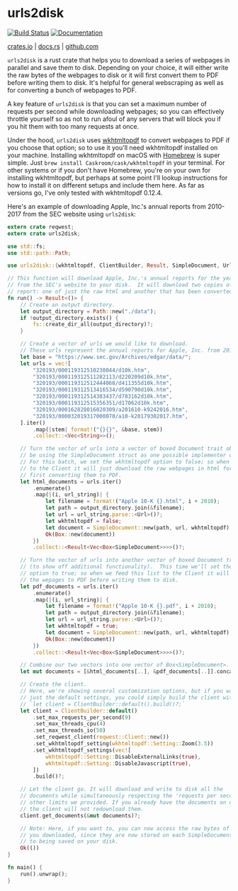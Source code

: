 # urls2disk

[![Build Status](https://travis-ci.org/bcmyers/urls2disk.svg?branch=master)](https://travis-ci.org/bcmyers/urls2disk)
[![Documentation](https://docs.rs/urls2disk/badge.svg)](https://docs.rs/urls2disk)

[crates.io](https://crates.io/crates/urls2disk) |
[docs.rs](https://docs.rs/urls2disk) |
[github.com](https://github.com/bcmyers/urls2disk)

`urls2disk` is a rust crate that helps you to download a series of
webpages in parallel and save them to disk. Depending on your
choice, it will either write the raw bytes of the webpages to disk or it will
first convert them to PDF before writing them to disk. It's helpful for general
webscraping as well as for converting a bunch of webpages to PDF.

A key feature of `urls2disk` is that you can set a maximum
number of requests per second while downloading webpages; so you can effectively throttle
yourself so as not to run afoul of any servers that will block you if you
hit them with too many requests at once.

Under the hood, `urls2disk` uses [wkhtmltopdf](https://wkhtmltopdf.org/) to
convert webpages to PDF if you choose that option; so to use it you'll need
wkhtmltopdf installed on your machine. Installing wkhtmltopdf on macOS with
[Homebrew](https://brew.sh/) is super simple. Just `brew install Caskroom/cask/wkhtmltopdf`
in your terminal. For other systems or if you don't have Homebrew, you're on your own
for installing wkhtmltopdf, but perhaps at some point I'll lookup instructions for how to
install it on different setups and include them here. As far as versions go, I've only tested
with wkhtmltopdf 0.12.4.

Here's an example of downloading Apple, Inc.'s annual reports from 2010-2017
from the SEC website using `urls2disk`:

```rust
extern crate reqwest;
extern crate urls2disk;

use std::fs;
use std::path::Path;

use urls2disk::{wkhtmltopdf, ClientBuilder, Result, SimpleDocument, Url};

// This function will download Apple, Inc.'s annual reports for the years 2010 to 2017
// from the SEC's website to your disk.  It will download two copies of each annual
// report: one of just the raw html and another that has been converted to PDF.
fn run() -> Result<()> {
    // Create an output directory.
    let output_directory = Path::new("./data");
    if !output_directory.exists() {
        fs::create_dir_all(output_directory)?;
    }

    // Create a vector of urls we would like to download.
    // These urls represent the annual reports for Apple, Inc. from 2010 to 2017.
    let base = "https://www.sec.gov/Archives/edgar/data/";
    let urls = vec![
        "320193/000119312510238044/d10k.htm",
        "320193/000119312511282113/d220209d10k.htm",
        "320193/000119312512444068/d411355d10k.htm",
        "320193/000119312513416534/d590790d10k.htm",
        "320193/000119312514383437/d783162d10k.htm",
        "320193/000119312515356351/d17062d10k.htm",
        "320193/000162828016020309/a201610-k9242016.htm",
        "320193/000032019317000070/a10-k20179302017.htm",
    ].iter()
        .map(|stem| format!("{}{}", &base, stem))
        .collect::<Vec<String>>();

    // Turn the vector of urls into a vector of boxed Document trait objects (here we'll
    // be using the SimpleDocument struct as one possible implementer of the Document trait).
    // For this batch, we set the wkhtmltopdf option to false; so when we feed this list
    // to the Client it will just download the raw webpages in html format instead of
    // first converting them to PDF.
    let html_documents = urls.iter()
        .enumerate()
        .map(|(i, url_string)| {
            let filename = format!("Apple 10-K {}.html", i + 2010);
            let path = output_directory.join(&filename);
            let url = url_string.parse::<Url>()?;
            let wkhtmltopdf = false;
            let document = SimpleDocument::new(path, url, wkhtmltopdf);
            Ok(Box::new(document))
        })
        .collect::<Result<Vec<Box<SimpleDocument>>>>()?;

    // Turn the vector of urls into another vector of boxed Document trait objects
    // (to show off additional functionality).  This time we'll set the wkhtmltopdf
    // option to true; so when we feed this list to the Client it will first convert
    // the wepages to PDF before writing them to disk.
    let pdf_documents = urls.iter()
        .enumerate()
        .map(|(i, url_string)| {
            let filename = format!("Apple 10-K {}.pdf", i + 2010);
            let path = output_directory.join(&filename);
            let url = url_string.parse::<Url>()?;
            let wkhtmltopdf = true;
            let document = SimpleDocument::new(path, url, wkhtmltopdf);
            Ok(Box::new(document))
        })
        .collect::<Result<Vec<Box<SimpleDocument>>>>()?;

    // Combine our two vectors into one vector of Box<SimpleDocument>.
    let mut documents = [&html_documents[..], &pdf_documents[..]].concat();

    // Create the client.
    // Here, we're showing several customization options, but if you want to use
    // just the default settings, you could simply build the client with
    // `let client = ClientBuilder::default().build()?;`
    let client = ClientBuilder::default()
        .set_max_requests_per_second(9)
        .set_max_threads_cpu(4)
        .set_max_threads_io(50)
        .set_reqwest_client(reqwest::Client::new())
        .set_wkhtmltopdf_setting(wkhtmltopdf::Setting::Zoom(3.5))
        .set_wkhtmltopdf_settings(vec![
            wkhtmltopdf::Setting::DisableExternalLinks(true),
            wkhtmltopdf::Setting::DisableJavascript(true),
        ])
        .build()?;

    // Let the client go. It will download and write to disk all the
    // documents while simultaneously respecting the 'requests per second' and
    // other limits we provided. If you already have the documents on disk,
    // the client will not redownload them.
    client.get_documents(&mut documents)?;

    // Note: Here, if you want to, you can now access the raw bytes of all the urls
    // you downloaded, since they are now stored on each SimpleDocument in addition
    // to being saved on your disk.
    Ok(())
}

fn main() {
    run().unwrap();
}
```
